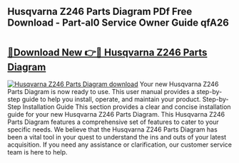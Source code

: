 ## Husqvarna Z246 Parts Diagram PDf Free Download - Part-al0 Service Owner Guide qfA26

# <h2><a href="http://dfmbs2i.blite.top/?on=Husqvarna+Z246+Parts+Diagram">🔗Download New 👉🔴 Husqvarna Z246 Parts Diagram</a></h2>

[![Husqvarna Z246 Parts Diagram download](https://i.imgur.com/lujVjoI.png)](http://dfmbs2i.blite.top/?on=Husqvarna+Z246+Parts+Diagram)
Your new Husqvarna Z246 Parts Diagram is now ready to use. This user manual provides a step-by-step guide to help you install, operate, and maintain your product. Step-by-Step Installation Guide This section provides a clear and concise installation guide for your new Husqvarna Z246 Parts Diagram. This Husqvarna Z246 Parts Diagram features a comprehensive set of features to cater to your specific needs. We believe that the Husqvarna Z246 Parts Diagram has been a vital tool in your quest to understand the ins and outs of your latest acquisition. If you need any assistance or clarification, our customer service team is here to help.
